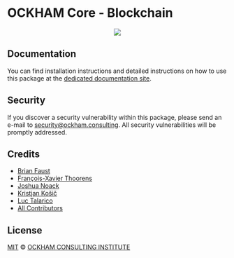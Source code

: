 # OCKHAM Core - Blockchain

<p align="center">
    <img src="../../banner.png?sanitize=true" />
</p>

## Documentation

You can find installation instructions and detailed instructions on how to use this package at the [dedicated documentation site](https://docs.ockham.consulting/guidebook/core/plugins/core-blockchain.html).

## Security

If you discover a security vulnerability within this package, please send an e-mail to security@ockham.consulting. All security vulnerabilities will be promptly addressed.

## Credits

-   [Brian Faust](https://github.com/faustbrian)
-   [François-Xavier Thoorens](https://github.com/fix)
-   [Joshua Noack](https://github.com/supaiku0)
-   [Kristjan Košič](https://github.com/kristjank)
-   [Luc Talarico](https://github.com/gitockham)
-   [All Contributors](../../../../contributors)

## License

[MIT](LICENSE) © [OCKHAM CONSULTING INSTITUTE](https://ockham.consulting)

